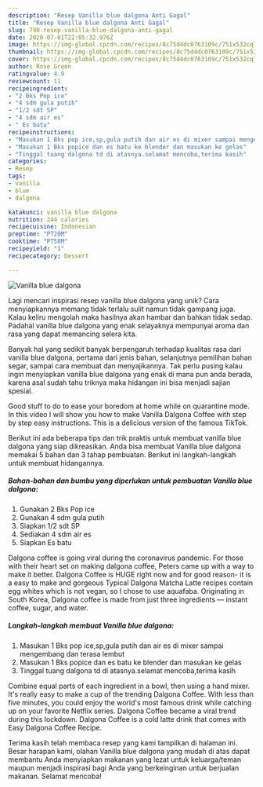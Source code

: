 ```yaml
---
description: "Resep Vanilla blue dalgona Anti Gagal"
title: "Resep Vanilla blue dalgona Anti Gagal"
slug: 790-resep-vanilla-blue-dalgona-anti-gagal
date: 2020-07-01T22:05:32.976Z
image: https://img-global.cpcdn.com/recipes/8c75d4dc0763109c/751x532cq70/vanilla-blue-dalgona-foto-resep-utama.jpg
thumbnail: https://img-global.cpcdn.com/recipes/8c75d4dc0763109c/751x532cq70/vanilla-blue-dalgona-foto-resep-utama.jpg
cover: https://img-global.cpcdn.com/recipes/8c75d4dc0763109c/751x532cq70/vanilla-blue-dalgona-foto-resep-utama.jpg
author: Rose Green
ratingvalue: 4.9
reviewcount: 11
recipeingredient:
- "2 Bks Pop ice"
- "4 sdm gula putih"
- "1/2 sdt SP"
- "4 sdm air es"
- " Es batu"
recipeinstructions:
- "Masukan 1 Bks pop ice,sp,gula putih dan air es di mixer sampai mengembang dan terasa lembut"
- "Masukan 1 Bks popice dan es batu ke blender dan masukan ke gelas"
- "Tinggal tuang dalgona td di atasnya.selamat mencoba,terima kasih"
categories:
- Resep
tags:
- vanilla
- blue
- dalgona

katakunci: vanilla blue dalgona 
nutrition: 244 calories
recipecuisine: Indonesian
preptime: "PT20M"
cooktime: "PT58M"
recipeyield: "1"
recipecategory: Dessert

---
```



![Vanilla blue dalgona](https://img-global.cpcdn.com/recipes/8c75d4dc0763109c/751x532cq70/vanilla-blue-dalgona-foto-resep-utama.jpg)

Lagi mencari inspirasi resep vanilla blue dalgona yang unik? Cara menyiapkannya memang tidak terlalu sulit namun tidak gampang juga. Kalau keliru mengolah maka hasilnya akan hambar dan bahkan tidak sedap. Padahal vanilla blue dalgona yang enak selayaknya mempunyai aroma dan rasa yang dapat memancing selera kita.

Banyak hal yang sedikit banyak berpengaruh terhadap kualitas rasa dari vanilla blue dalgona, pertama dari jenis bahan, selanjutnya pemilihan bahan segar, sampai cara membuat dan menyajikannya. Tak perlu pusing kalau ingin menyiapkan vanilla blue dalgona yang enak di mana pun anda berada, karena asal sudah tahu triknya maka hidangan ini bisa menjadi sajian spesial.

Good stuff to do to ease your boredom at home while on quarantine mode. In this video I will show you how to make Vanilla Dalgona Coffee with step by step easy instructions. This is a delicious version of the famous TikTok.


Berikut ini ada beberapa tips dan trik praktis untuk membuat vanilla blue dalgona yang siap dikreasikan. Anda bisa membuat Vanilla blue dalgona memakai 5 bahan dan 3 tahap pembuatan. Berikut ini langkah-langkah untuk membuat hidangannya.

<!--inarticleads1-->

##### Bahan-bahan dan bumbu yang diperlukan untuk pembuatan Vanilla blue dalgona:

1. Gunakan 2 Bks Pop ice
1. Gunakan 4 sdm gula putih
1. Siapkan 1/2 sdt SP
1. Sediakan 4 sdm air es
1. Siapkan  Es batu


Dalgona coffee is going viral during the coronavirus pandemic. For those with their heart set on making dalgona coffee, Peters came up with a way to make it better. Dalgona Coffee is HUGE right now and for good reason- it is a easy to make and gorgeous Typical Dalgona Matcha Latte recipes contain egg whites which is not vegan, so I chose to use aquafaba. Originating in South Korea, Dalgona coffee is made from just three ingredients — instant coffee, sugar, and water. 

<!--inarticleads2-->

##### Langkah-langkah membuat Vanilla blue dalgona:

1. Masukan 1 Bks pop ice,sp,gula putih dan air es di mixer sampai mengembang dan terasa lembut
1. Masukan 1 Bks popice dan es batu ke blender dan masukan ke gelas
1. Tinggal tuang dalgona td di atasnya.selamat mencoba,terima kasih


Combine equal parts of each ingredient in a bowl, then using a hand mixer. It&#39;s really easy to make a cup of the trending Dalgona Coffee. With less than five minutes, you could enjoy the world&#39;s most famous drink while catching up on your favorite Netflix series. Dalgona Coffee became a viral trend during this lockdown. Dalgona Coffee is a cold latte drink that comes with Easy Dalgona Coffee Recipe. 

Terima kasih telah membaca resep yang kami tampilkan di halaman ini. Besar harapan kami, olahan Vanilla blue dalgona yang mudah di atas dapat membantu Anda menyiapkan makanan yang lezat untuk keluarga/teman maupun menjadi inspirasi bagi Anda yang berkeinginan untuk berjualan makanan. Selamat mencoba!
